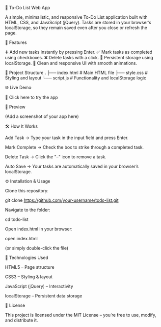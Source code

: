 📝 To-Do List Web App

A simple, minimalistic, and responsive To-Do List application built with HTML, CSS, and JavaScript (jQuery).
Tasks are stored in your browser’s localStorage, so they remain saved even after you close or refresh the page.

🚀 Features

➕ Add new tasks instantly by pressing Enter.
✅ Mark tasks as completed using checkboxes.
❌ Delete tasks with a click.
💾 Persistent storage using localStorage.
🎨 Clean and responsive UI with smooth animations.

📂 Project Structure
.
├── index.html   # Main HTML file
├── style.css    # Styling and layout
└── script.js    # Functionality and localStorage logic

🌐 Live Demo

🔗 Click here to try the app


📸 Preview


(Add a screenshot of your app here)

🛠️ How It Works

Add Task → Type your task in the input field and press Enter.

Mark Complete → Check the box to strike through a completed task.

Delete Task → Click the "–" icon to remove a task.

Auto Save → Your tasks are automatically saved in your browser’s localStorage.

⚙️ Installation & Usage

Clone this repository:

git clone https://github.com/your-username/todo-list.git


Navigate to the folder:

cd todo-list


Open index.html in your browser:

open index.html


(or simply double-click the file)

🧰 Technologies Used

HTML5 – Page structure

CSS3 – Styling & layout

JavaScript (jQuery) – Interactivity

localStorage – Persistent data storage

📜 License

This project is licensed under the MIT License – you’re free to use, modify, and distribute it.
